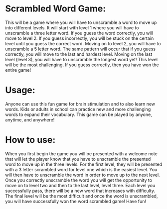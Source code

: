 # Scrambled Word Game:
This will be a game where you will have to unscramble a word to move up into different levels. It will start with level 1 where you will have to unscramble a three letter word. If you guess the word correctly, you will move to level 2. If you guess incorrectly, you will be stuck on the certain level until you guess the correct word. Moving on to level 2, you will have to unscramble a 5 letter word. The same pattern will occur that if you guess correctly, you will move to the last and hardest level. Moving on the last level (level 3), you will have to unscramble the longest word yet! This level will be the most challenging. If you guess correctly, then you have won the entire game! 
# Usage:
Anyone can use this fun game for brain stimulation and to also learn new words. Kids or adults in school can practice new and more challenging words to expand their vocabulary. This game can be played by anyone, anytime, and anywhere!
# How to use:
When you first begin the game you will be presented with a welcome note that will let the player know that you have to unscramble the presented word to move up in the three levels. For the first level, they will be presented with a 3 letter scrambled word for level one which is the easiest level. You will then have to unscramble the word in order to move up to the next level. Once you correctly unscramble the word you will get the opportunity to move on to level two and then to the last level, level three. Each level you successfully pass, there will be a new word that increases with difficulty. The final level will be the most difficult and once the word is unscrambled, you will have successfully won the word scrambled game! Have fun!

